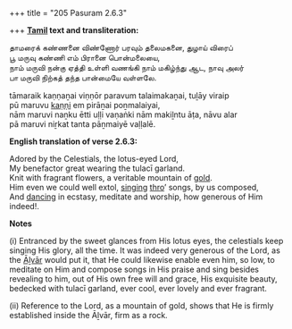 +++
title = "205 Pasuram 2.6.3"

+++
**[Tamil](/definition/tamil#history "show Tamil definitions") text and transliteration:**

தாமரைக் கண்ணனை விண்ணோர் பரவும் தலைமகனை, துழாய் விரைப்  
பூ மருவு கண்ணி எம் பிரானை பொன்மலையை,  
நாம் மருவி நன்கு ஏத்தி உள்ளி வணங்கி நாம் மகிழ்ந்து ஆட, நாவு அலர்  
பா மருவி நிற்கத் தந்த பான்மையே வள்ளலே.

tāmaraik kaṇṇaṉai viṇṇōr paravum talaimakaṉai, tuḻāy viraip  
pū maruvu [kaṇṇi](/definition/kanni#history "show kaṇṇi definitions") em pirāṉai poṉmalaiyai,  
nām maruvi naṉku ētti uḷḷi vaṇaṅki nām makiḻntu āṭa, nāvu alar  
pā maruvi niṟkat tanta pāṉmaiyē vaḷḷalē.

**English translation of verse 2.6.3:**

Adored by the Celestials, the lotus-eyed Lord,  
My benefactor great wearing the tulacī garland.  
Knit with fragrant flowers, a veritable mountain of [gold](/definition/gold#history "show gold definitions").  
Him even we could well extol, [singing](/definition/singing#history "show singing definitions") [thro](/definition/thro#history "show thro definitions")’ songs, by us composed,  
And [dancing](/definition/dancing#history "show dancing definitions") in ecstasy, meditate and worship, how generous of Him indeed!.

**Notes**

\(i\) Entranced by the sweet glances from His lotus eyes, the celestials keep singing His glory, all the time. It was indeed very generous of the Lord, as the [Āḻvār](/definition/aḻvar#vaishnavism "show Āḻvār definitions") would put it, that He could likewise enable even him, so low, to meditate on Him and compose songs in His praise and sing besides revealing to him, out of His own free will and grace, His exquisite beauty, bedecked with tulacī garland, ever cool, ever lovely and ever fragrant.

\(ii\) Reference to the Lord, as a mountain of gold, shows that He is firmly established inside the Āḻvār, firm as a rock.


